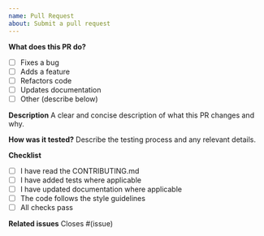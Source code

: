 ```yaml
---
name: Pull Request
about: Submit a pull request
---
```


**What does this PR do?**

- [ ] Fixes a bug
- [ ] Adds a feature
- [ ] Refactors code
- [ ] Updates documentation
- [ ] Other (describe below)

**Description**
A clear and concise description of what this PR changes and why.

**How was it tested?**
Describe the testing process and any relevant details.

**Checklist**
- [ ] I have read the CONTRIBUTING.md
- [ ] I have added tests where applicable
- [ ] I have updated documentation where applicable
- [ ] The code follows the style guidelines
- [ ] All checks pass

**Related issues**
Closes #(issue)

